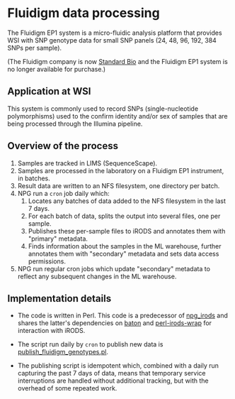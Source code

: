 # Fluidigm data processing

The Fluidigm EP1 system is a micro-fluidic analysis platform that provides WSI
with SNP genotype data for small SNP panels (24, 48, 96, 192, 384 SNPs per
sample).

(The Fluidigm company is now [Standard Bio](https://www.standardbio.com/) and
the Fluidigm EP1 system is no longer available for purchase.)

## Application at WSI

This system is commonly used to record SNPs (single-nucleotide polymorphisms)
used to the confirm identity and/or sex of samples that are being processed
through the Illumina pipeline.

## Overview of the process

1. Samples are tracked in LIMS (SequenceScape).
2. Samples are processed in the laboratory on a Fluidigm EP1 instrument, in batches.
3. Result data are written to an NFS filesystem, one directory per batch.
4. NPG run a `cron` job daily which:
   1. Locates any batches of data added to the NFS filesystem in the last 7 days.
   2. For each batch of data, splits the output into several files, one per sample.
   3. Publishes these per-sample files to iRODS and annotates them with "primary"
      metadata.
   4. Finds information about the samples in the ML warehouse, further annotates
      them with "secondary" metadata and sets data access permissions.
5. NPG run regular cron jobs which update "secondary" metadata to reflect any
   subsequent changes in the ML warehouse.

## Implementation details

- The code is written in Perl. This code is a predecessor of [npg_irods](https://github.com/wtsi-npg/npg_irods)
  and shares the latter's dependencies on [baton](http://wtsi-npg.github.io/baton/)
  and [perl-irods-wrap](https://github.com/wtsi-npg/perl-irods-wrap) for
  interaction with iRODS.

- The script run daily by `cron` to publish new data is
  [publish_fluidigm_genotypes.pl](https://github.com/wtsi-npg/genotyping/blob/master/src/perl/bin/publish_fluidigm_genotypes.pl).  

- The publishing script is idempotent which, combined with a daily run capturing
  the past 7 days of data, means that temporary service interruptions are handled
  without additional tracking, but with the overhead of some repeated work.
